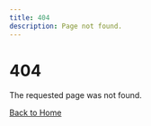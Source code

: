```yaml
---
title: 404
description: Page not found.
---
```


# 404 

The requested page was not found.

[Back to Home](/)
